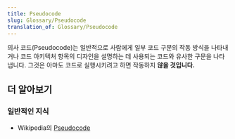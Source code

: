 ```yaml
---
title: Pseudocode
slug: Glossary/Pseudocode
translation_of: Glossary/Pseudocode
---
```

의사 코드(Pseudocode)는 일반적으로 사람에게 일부 코드 구문의 작동 방식을 나타내거나 코드 아키텍처 항목의 디자인을 설명하는 데 사용되는 코드와 유사한 구문을 나타냅니다. 그것은 아마도 코드로 실행시키려고 하면 작동하지 **않을 것입니다.**

## 더 알아보기

### 일반적인 지식

- Wikipedia의 [Pseudocode](https://ko.wikipedia.org/wiki/%EC%9D%98%EC%82%AC%EC%BD%94%EB%93%9C)
